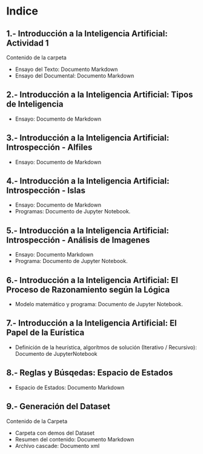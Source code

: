 # Indice

## 1.- Introducción a la Inteligencia Artificial: Actividad 1

Contenido de la carpeta

- Ensayo del Texto: Documento Markdown
- Ensayo del Documental: Documento Markdown

## 2.- Introducción a la Inteligencia Artificial: Tipos de Inteligencia

- Ensayo: Documento de Markdown

## 3.- Introducción a la Inteligencia Artificial: Introspección - Alfiles

- Ensayo: Documento de Markdown

## 4.- Introducción a la Inteligencia Artificial: Introspección - Islas

- Ensayo: Documento de Markdown
- Programas: Documento de Jupyter Notebook.

## 5.- Introducción a la Inteligencia Artificial: Introspección - Análisis de Imagenes

- Ensayo: Documento Markdown
- Programa: Documento de Jupyter Notebook.

## 6.- Introducción a la Inteligencia Artificial: El Proceso de Razonamiento según la Lógica

- Modelo matemático y programa: Documento de Jupyter Notebook.

## 7.- Introducción a la Inteligencia Artificial: El Papel de la Eurística

- Definición de la heurística, algorítmos de solución (Iterativo / Recursivo): Documento de JupyterNotebook

## 8.- Reglas y Búsqedas: Espacio de Estados

- Espacio de Estados: Documento Markdown

## 9.- Generación del Dataset

Contenido de la Carpeta

- Carpeta con demos del Dataset
- Resumen del contenido: Documento Markdown
- Archivo cascade: Documento xml
